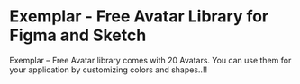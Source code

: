 # Exemplar - Free Avatar Library for Figma and Sketch
Exemplar – Free Avatar library comes with 20 Avatars. You can use them for your application by customizing colors and shapes..!! 
